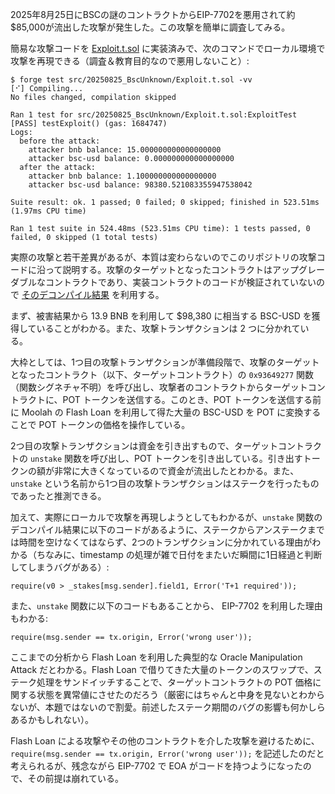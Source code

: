 2025年8月25日にBSCの謎のコントラクトからEIP-7702を悪用されて約$85,000が流出した攻撃が発生した。この攻撃を簡単に調査してみる。

簡易な攻撃コードを [Exploit.t.sol](./Exploit.t.sol) に実装済みで、次のコマンドでローカル環境で攻撃を再現できる（調査＆教育目的なので悪用しないこと）:
```
$ forge test src/20250825_BscUnknown/Exploit.t.sol -vv
[⠊] Compiling...
No files changed, compilation skipped

Ran 1 test for src/20250825_BscUnknown/Exploit.t.sol:ExploitTest
[PASS] testExploit() (gas: 1684747)
Logs:
  before the attack:
    attacker bnb balance: 15.000000000000000000
    attacker bsc-usd balance: 0.000000000000000000
  after the attack:
    attacker bnb balance: 1.100000000000000000
    attacker bsc-usd balance: 98380.521083355947538042

Suite result: ok. 1 passed; 0 failed; 0 skipped; finished in 523.51ms (1.97ms CPU time)

Ran 1 test suite in 524.48ms (523.51ms CPU time): 1 tests passed, 0 failed, 0 skipped (1 total tests)
```

実際の攻撃と若干差異があるが、本質は変わらないのでこのリポジトリの攻撃コードに沿って説明する。攻撃のターゲットとなったコントラクトはアップグレーダブルなコントラクトであり、実装コントラクトのコードが検証されていないので [そのデコンパイル結果](https://app.dedaub.com/decompile?md5=5d6dfedb14fc9ba00448f111b8e34fcd) を利用する。

まず、被害結果から 13.9 BNB を利用して $98,380 に相当する BSC-USD を獲得していることがわかる。また、攻撃トランザクションは 2 つに分かれている。

大枠としては、1つ目の攻撃トランザクションが準備段階で、攻撃のターゲットとなったコントラクト（以下、ターゲットコントラクト）の `0x93649277` 関数（関数シグネチャ不明）を呼び出し、攻撃者のコントラクトからターゲットコントラクトに、POT トークンを送信する。このとき、POT トークンを送信する前に Moolah の Flash Loan を利用して得た大量の BSC-USD を POT に変換することで POT トークンの価格を操作している。

2つ目の攻撃トランザクションは資金を引き出すもので、ターゲットコントラクトの `unstake` 関数を呼び出し、POT トークンを引き出している。引き出すトークンの額が非常に大きくなっているので資金が流出したとわかる。また、`unstake` という名前から1つ目の攻撃トランザクションはステークを行ったものであったと推測できる。

加えて、実際にローカルで攻撃を再現しようとしてもわかるが、`unstake` 関数のデコンパイル結果に以下のコードがあるように、ステークからアンステークまでは時間を空けなくてはならず、2つのトランザクションに分かれている理由がわかる（ちなみに、timestamp の処理が雑で日付をまたいだ瞬間に1日経過と判断してしまうバグがある）:

```solidity
require(v0 > _stakes[msg.sender].field1, Error('T+1 required'));
```

また、`unstake` 関数に以下のコードもあることから、 EIP-7702 を利用した理由もわかる:

```
require(msg.sender == tx.origin, Error('wrong user'));
```

ここまでの分析から Flash Loan を利用した典型的な Oracle Manipulation Attack だとわかる。Flash Loan で借りてきた大量のトークンのスワップで、ステーク処理をサンドイッチすることで、ターゲットコントラクトの POT 価格に関する状態を異常値にさせたのだろう（厳密にはちゃんと中身を見ないとわからないが、本題ではないので割愛。前述したステーク期間のバグの影響も何かしらあるかもしれない）。

Flash Loan による攻撃やその他のコントラクトを介した攻撃を避けるために、`require(msg.sender == tx.origin, Error('wrong user'));` を記述したのだと考えられるが、残念ながら EIP-7702 で EOA がコードを持つようになったので、その前提は崩れている。
